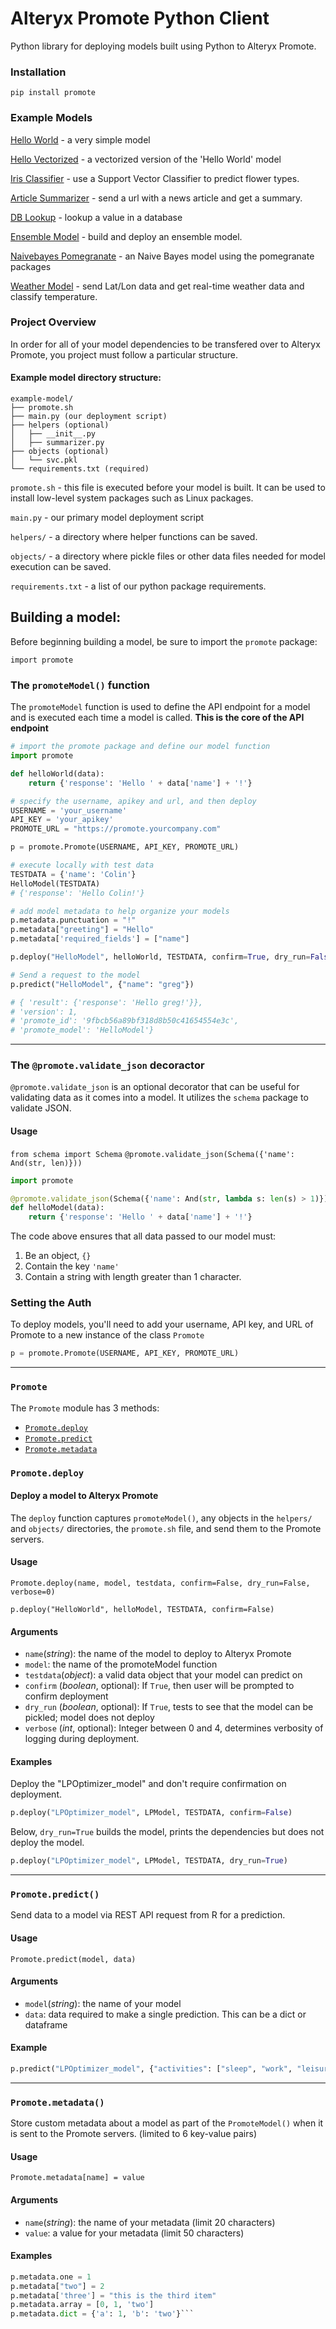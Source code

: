 # Alteryx Promote Python Client
Python library for deploying models built using Python to Alteryx Promote.

### Installation
```
pip install promote
```
### Example Models

[Hello World](examples/hello-world) - a very simple model

[Hello Vectorized](examples/hello-vectorized) - a vectorized version of the 'Hello World' model

[Iris Classifier](examples/iris-classifier) - use a Support Vector Classifier to predict flower types.

[Article Summarizer](examples/article-summarizer) - send a url with a news article and get a summary.

[DB Lookup](examples/db-lookup) - lookup a value in a database

[Ensemble Model](examples/ensemble-model) - build and deploy an ensemble model.

[Naivebayes Pomegranate](examples/naivebayes-pomegranate) - an Naive Bayes model using the pomegranate packages

[Weather Model](examples/weather-model) - send Lat/Lon data and get real-time weather data and classify temperature.


### Project Overview

In order for all of your model dependencies to be transfered over to Alteryx Promote, you project must follow a particular structure.

#### Example model directory structure:
```
example-model/
├── promote.sh
├── main.py (our deployment script)
├── helpers (optional)
│   ├── __init__.py
│   ├── summarizer.py
├── objects (optional)
│   └── svc.pkl
└── requirements.txt (required)
```

`promote.sh` - this file is executed before your model is built.  It can be used to install low-level system packages such as Linux packages.

`main.py` - our primary model deployment script

`helpers/` - a directory where helper functions can be saved.

`objects/` - a directory where pickle files or other data files needed for model execution can be saved.

`requirements.txt` - a list of our python package requirements.  

## Building a model:

Before beginning building a model, be sure to import the `promote` package:

`import promote`

### The `promoteModel()` function

The `promoteModel` function is used to define the API endpoint for a model and is executed each time a model is called.  **This is the core of the API endpoint**

```python
# import the promote package and define our model function
import promote

def helloWorld(data):
    return {'response': 'Hello ' + data['name'] + '!'}

# specify the username, apikey and url, and then deploy
USERNAME = 'your_username'
API_KEY = 'your_apikey'
PROMOTE_URL = "https://promote.yourcompany.com"

p = promote.Promote(USERNAME, API_KEY, PROMOTE_URL)

# execute locally with test data
TESTDATA = {'name': 'Colin'}
HelloModel(TESTDATA)
# {'response': 'Hello Colin!'}

# add model metadata to help organize your models
p.metadata.punctuation = "!"
p.metadata["greeting"] = "Hello"
p.metadata['required_fields'] = ["name"]

p.deploy("HelloModel", helloWorld, TESTDATA, confirm=True, dry_run=False, verbose=1)

# Send a request to the model
p.predict("HelloModel", {"name": "greg"})

# { 'result': {'response': 'Hello greg!'}},
# 'version': 1,
# 'promote_id': '9fbcb56a89bf318d8b50c41654554e3c',
# 'promote_model': 'HelloModel'}
```

<hr>

### The `@promote.validate_json` decoractor

`@promote.validate_json` is an optional decorator that can be useful for validating data as it comes into a model.  It utilizes the `schema` package to validate JSON.

#### Usage

`from schema import Schema`
`@promote.validate_json(Schema({'name': And(str, len)}))`

```python
import promote

@promote.validate_json(Schema({'name': And(str, lambda s: len(s) > 1)}))
def helloModel(data):
    return {'response': 'Hello ' + data['name'] + '!'}
```

The code above ensures that all data passed to our model must:

1. Be an object, `{}`
2. Contain the key `'name'`
3. Contain a string with length greater than 1 character.

### Setting the Auth

To deploy models, you'll need to add your username, API key, and URL of Promote to a new instance of the class `Promote`
```python
p = promote.Promote(USERNAME, API_KEY, PROMOTE_URL)
```
<hr>

### `Promote`

The `Promote` module has 3 methods:

- [`Promote.deploy`](#promotedeploy)
- [`Promote.predict`](#promotepredict)
- [`Promote.metadata`](#promotemetadata)

### `Promote.deploy`

#### Deploy a model to Alteryx Promote

The `deploy` function captures `promoteModel()`, any objects in the `helpers/` and `objects/` directories, the `promote.sh` file, and send them to the Promote servers.

#### Usage

`Promote.deploy(name, model, testdata, confirm=False, dry_run=False, verbose=0)`

`p.deploy("HelloWorld", helloModel, TESTDATA, confirm=False)`

#### Arguments
- `name`(_string_):  the name of the model to deploy to Alteryx Promote
- `model`: the name of the promoteModel function
- `testdata`(_object_): a valid data object that your model can predict on
- `confirm` (_boolean_, optional): If `True`, then user will be prompted to confirm deployment
- `dry_run` (_boolean_, optional): If `True`, tests to see that the model can be pickled; model does not deploy
- `verbose` (_int_, optional): Integer between 0 and 4, determines verbosity of logging during deployment.

#### Examples

Deploy the "LPOptimizer_model" and don't require confirmation on deployment.
```python
p.deploy("LPOptimizer_model", LPModel, TESTDATA, confirm=False)
```
Below, `dry_run=True` builds the model, prints the dependencies but does not deploy the model.
```python
p.deploy("LPOptimizer_model", LPModel, TESTDATA, dry_run=True)
```
<hr>

### `Promote.predict()`

Send data to a model via REST API request from R for a prediction.

#### Usage

`Promote.predict(model, data)`

#### Arguments
- `model`(_string_): the name of your model
- `data`: data required to make a single prediction. This can be a dict or dataframe

#### Example
```python
p.predict("LPOptimizer_model", {"activities": ["sleep", "work", "leisure"], "required_hours": [7, 10, 0], "happiness_per_hour": [1.5, 1, 2]})
```
<hr>

### `Promote.metadata()`

Store custom metadata about a model as part of the `PromoteModel()` when it is sent to the Promote servers. (limited to 6 key-value pairs)

#### Usage

`Promote.metadata[name] = value`

#### Arguments
- `name`(_string_): the name of your metadata (limit 20 characters)
- `value`: a value for your metadata (limit 50 characters)

#### Examples

```python
p.metadata.one = 1
p.metadata["two"] = 2
p.metadata['three'] = "this is the third item"
p.metadata.array = [0, 1, 'two']
p.metadata.dict = {'a': 1, 'b': 'two'}```
